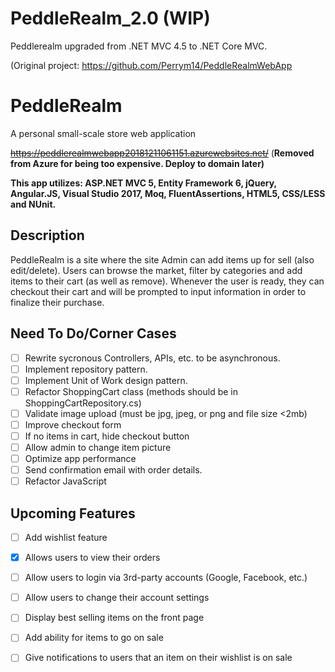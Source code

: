 # PeddleRealm_2.0 (WIP)
Peddlerealm upgraded from .NET MVC 4.5 to .NET Core MVC.

(Original project: https://github.com/Perrym14/PeddleRealmWebApp

# PeddleRealm
A personal small-scale store web application

~~https://peddlerealmwebapp20181211061151.azurewebsites.net/~~ (**Removed from Azure for being too expensive. Deploy to domain later)**

**This app utilizes: ASP.NET MVC 5, Entity Framework 6, jQuery, Angular.JS, Visual Studio 2017, Moq, FluentAssertions, HTML5, CSS/LESS and NUnit.**

## Description
PeddleRealm is a site where the site Admin can add items up for sell (also edit/delete). Users can browse the market, filter by categories and add items to their cart (as well as remove). Whenever the user is ready, they can checkout their cart and will be prompted to input information in order to finalize their purchase. 

## Need To Do/Corner Cases
- [ ] Rewrite sycronous Controllers, APIs, etc. to be asynchronous.
- [ ] Implement repository pattern.
- [ ] Implement Unit of Work design pattern.
- [ ] Refactor ShoppingCart class (methods should be in ShoppingCartRepository.cs)
- [ ] Validate image upload (must be jpg, jpeg, or png and file size <2mb)
- [ ] Improve checkout form
- [ ] If no items in cart, hide checkout button
- [ ] Allow admin to change item picture
- [ ] Optimize app performance
- [ ] Send confirmation email with order details.
- [ ] Refactor JavaScript
  
## Upcoming Features
- [ ] Add wishlist feature
- [x] Allows users to view their orders
- [ ] Allow users to login via 3rd-party accounts (Google, Facebook, etc.)
- [ ] Allow users to change their account settings
- [ ] Display best selling items on the front page
- [ ] Add ability for items to go on sale
- [ ] Give notifications to users that an item on their wishlist is on sale


